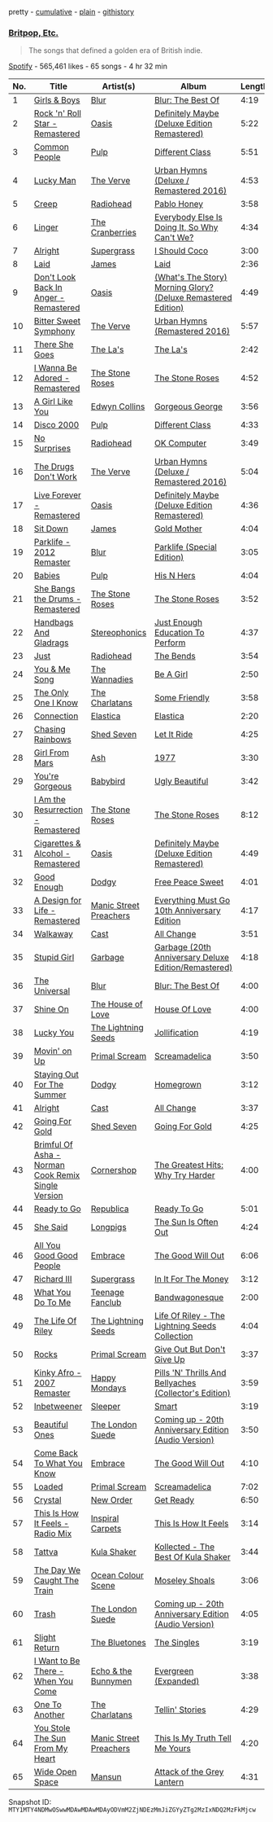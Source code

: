 pretty - [cumulative](/playlists/cumulative/37i9dQZF1DXaVgr4Tx5kRF.md) - [plain](/playlists/plain/37i9dQZF1DXaVgr4Tx5kRF) - [githistory](https://github.githistory.xyz/mackorone/spotify-playlist-archive/blob/main/playlists/plain/37i9dQZF1DXaVgr4Tx5kRF)

### [Britpop, Etc.](https://open.spotify.com/playlist/37i9dQZF1DXaVgr4Tx5kRF)

> The songs that defined a golden era of British indie.

[Spotify](https://open.spotify.com/user/spotify) - 565,461 likes - 65 songs - 4 hr 32 min

| No. | Title | Artist(s) | Album | Length |
|---|---|---|---|---|
| 1 | [Girls & Boys](https://open.spotify.com/track/5CeL9C3bsoe4yzYS1Qz8cw) | [Blur](https://open.spotify.com/artist/7MhMgCo0Bl0Kukl93PZbYS) | [Blur: The Best Of](https://open.spotify.com/album/1bgkxe4t0HNeLn9rhrx79x) | 4:19 |
| 2 | [Rock 'n' Roll Star \- Remastered](https://open.spotify.com/track/4bQHPFjRT6O1KdMCd4cD9u) | [Oasis](https://open.spotify.com/artist/2DaxqgrOhkeH0fpeiQq2f4) | [Definitely Maybe \(Deluxe Edition Remastered\)](https://open.spotify.com/album/3AMHMM2aNG6k3d7ybcQ5bY) | 5:22 |
| 3 | [Common People](https://open.spotify.com/track/2fXKyAyPrEa24c6PJyqznF) | [Pulp](https://open.spotify.com/artist/36E7oYfz3LLRto6l2WmDcD) | [Different Class](https://open.spotify.com/album/3ly9T2L4pqTZijFgQssd3x) | 5:51 |
| 4 | [Lucky Man](https://open.spotify.com/track/2mxPSHEwjJWOQS7lGw6btF) | [The Verve](https://open.spotify.com/artist/2cGwlqi3k18jFpUyTrsR84) | [Urban Hymns \(Deluxe / Remastered 2016\)](https://open.spotify.com/album/4uWmfuW68AR0mGFpYlUDjL) | 4:53 |
| 5 | [Creep](https://open.spotify.com/track/70LcF31zb1H0PyJoS1Sx1r) | [Radiohead](https://open.spotify.com/artist/4Z8W4fKeB5YxbusRsdQVPb) | [Pablo Honey](https://open.spotify.com/album/3gBVdu4a1MMJVMy6vwPEb8) | 3:58 |
| 6 | [Linger](https://open.spotify.com/track/0gEyKnHvgkrkBM6fbeHdwK) | [The Cranberries](https://open.spotify.com/artist/7t0rwkOPGlDPEhaOcVtOt9) | [Everybody Else Is Doing It, So Why Can't We?](https://open.spotify.com/album/0AP5O47kJWlaKVnnybKvQI) | 4:34 |
| 7 | [Alright](https://open.spotify.com/track/5xC8uOesnn0udeXAYlAnoY) | [Supergrass](https://open.spotify.com/artist/0sHeX8oQ6o7xic3wMf4NBU) | [I Should Coco](https://open.spotify.com/album/3YfIjaJEWqiSbKPguS9Bxd) | 3:00 |
| 8 | [Laid](https://open.spotify.com/track/2CdS3DRqWR5LAhy4hM5X9W) | [James](https://open.spotify.com/artist/0qLNsNKm8bQcMoRFkR8Hmh) | [Laid](https://open.spotify.com/album/5pALyxshOPc8LLKggzNvQe) | 2:36 |
| 9 | [Don't Look Back In Anger \- Remastered](https://open.spotify.com/track/12dU3vAh6AFoJkisorfoUl) | [Oasis](https://open.spotify.com/artist/2DaxqgrOhkeH0fpeiQq2f4) | [\(What's The Story\) Morning Glory? \(Deluxe Remastered Edition\)](https://open.spotify.com/album/6tOe4eAF8xNhEkl9WyvsE4) | 4:49 |
| 10 | [Bitter Sweet Symphony](https://open.spotify.com/track/57iDDD9N9tTWe75x6qhStw) | [The Verve](https://open.spotify.com/artist/2cGwlqi3k18jFpUyTrsR84) | [Urban Hymns \(Remastered 2016\)](https://open.spotify.com/album/52AeC4gwbxDfFlLHgK1ByD) | 5:57 |
| 11 | [There She Goes](https://open.spotify.com/track/0SMkzFGJOBFDI9KfYD55L0) | [The La's](https://open.spotify.com/artist/47Z8LEl3LnQkcpva0xSthT) | [The La's](https://open.spotify.com/album/4tCf15W7qHi3jE0PdljddW) | 2:42 |
| 12 | [I Wanna Be Adored \- Remastered](https://open.spotify.com/track/758wEKVqfYopJIHYWdLVd4) | [The Stone Roses](https://open.spotify.com/artist/1lYT0A0LV5DUfxr6doRP3d) | [The Stone Roses](https://open.spotify.com/album/0um9FI6BLBldL5POP4D4Cw) | 4:52 |
| 13 | [A Girl Like You](https://open.spotify.com/track/6XOINCZBv8Q7RXgNNiTwIN) | [Edwyn Collins](https://open.spotify.com/artist/5Qlt3zQ63Z99mNhuun0JAT) | [Gorgeous George](https://open.spotify.com/album/4gIHBmLBXUnDJgWhcPzNDG) | 3:56 |
| 14 | [Disco 2000](https://open.spotify.com/track/2aC8wwfrM0YeTAzzk8hxqC) | [Pulp](https://open.spotify.com/artist/36E7oYfz3LLRto6l2WmDcD) | [Different Class](https://open.spotify.com/album/3ly9T2L4pqTZijFgQssd3x) | 4:33 |
| 15 | [No Surprises](https://open.spotify.com/track/10nyNJ6zNy2YVYLrcwLccB) | [Radiohead](https://open.spotify.com/artist/4Z8W4fKeB5YxbusRsdQVPb) | [OK Computer](https://open.spotify.com/album/6dVIqQ8qmQ5GBnJ9shOYGE) | 3:49 |
| 16 | [The Drugs Don't Work](https://open.spotify.com/track/15kLz0zNFdtsaJdXKSGmTU) | [The Verve](https://open.spotify.com/artist/2cGwlqi3k18jFpUyTrsR84) | [Urban Hymns \(Deluxe / Remastered 2016\)](https://open.spotify.com/album/4uWmfuW68AR0mGFpYlUDjL) | 5:04 |
| 17 | [Live Forever \- Remastered](https://open.spotify.com/track/6TlQ5fbojNRuG0hPQMbxeW) | [Oasis](https://open.spotify.com/artist/2DaxqgrOhkeH0fpeiQq2f4) | [Definitely Maybe \(Deluxe Edition Remastered\)](https://open.spotify.com/album/3AMHMM2aNG6k3d7ybcQ5bY) | 4:36 |
| 18 | [Sit Down](https://open.spotify.com/track/66IC0uXoVyYT5q3R27bbZy) | [James](https://open.spotify.com/artist/0qLNsNKm8bQcMoRFkR8Hmh) | [Gold Mother](https://open.spotify.com/album/7qQEoMXpeyJ2GJkkdDsVdr) | 4:04 |
| 19 | [Parklife \- 2012 Remaster](https://open.spotify.com/track/7FSzJQV6thyoQptFCUTV9c) | [Blur](https://open.spotify.com/artist/7MhMgCo0Bl0Kukl93PZbYS) | [Parklife \(Special Edition\)](https://open.spotify.com/album/0DBkFC6739trhCoVreZyds) | 3:05 |
| 20 | [Babies](https://open.spotify.com/track/4j3obTRIyR7QzvdeQz9vaO) | [Pulp](https://open.spotify.com/artist/36E7oYfz3LLRto6l2WmDcD) | [His N Hers](https://open.spotify.com/album/2HyDLO6tHAOx2QiQr9RLCf) | 4:04 |
| 21 | [She Bangs the Drums \- Remastered](https://open.spotify.com/track/3clIHVzJ9J2rvvrFUKLICo) | [The Stone Roses](https://open.spotify.com/artist/1lYT0A0LV5DUfxr6doRP3d) | [The Stone Roses](https://open.spotify.com/album/0um9FI6BLBldL5POP4D4Cw) | 3:52 |
| 22 | [Handbags And Gladrags](https://open.spotify.com/track/3U8UHbqKeR0jlkg8Qlwunr) | [Stereophonics](https://open.spotify.com/artist/21UJ7PRWb3Etgsu99f8yo8) | [Just Enough Education To Perform](https://open.spotify.com/album/51I2N3YcrmqOJfzywty3l4) | 4:37 |
| 23 | [Just](https://open.spotify.com/track/1dyTcli07c77mtQK3ahUZR) | [Radiohead](https://open.spotify.com/artist/4Z8W4fKeB5YxbusRsdQVPb) | [The Bends](https://open.spotify.com/album/35UJLpClj5EDrhpNIi4DFg) | 3:54 |
| 24 | [You & Me Song](https://open.spotify.com/track/5KiKFJdmU6m0QWxpW9xjOB) | [The Wannadies](https://open.spotify.com/artist/7GBLSeDdlx3gl2cxHvYuOh) | [Be A Girl](https://open.spotify.com/album/7bx60z6sWg9fz9Ve2AruOI) | 2:50 |
| 25 | [The Only One I Know](https://open.spotify.com/track/7ziicmUOzWXAkdPriOmFk9) | [The Charlatans](https://open.spotify.com/artist/5fScAXreYFnuqwOgBsJgSd) | [Some Friendly](https://open.spotify.com/album/6Bb253vXd4mFULDwLhNf7u) | 3:58 |
| 26 | [Connection](https://open.spotify.com/track/53LZqMzQEnjBkFXPqOq0cD) | [Elastica](https://open.spotify.com/artist/3l14gV4hIMAjmo7KUvEWTx) | [Elastica](https://open.spotify.com/album/00MAXeszCotk3g9q8KYJlZ) | 2:20 |
| 27 | [Chasing Rainbows](https://open.spotify.com/track/4IFC2bM8SquqQYOu9tiQ8C) | [Shed Seven](https://open.spotify.com/artist/3iejrAcqxYoVgyxp6zkWgs) | [Let It Ride](https://open.spotify.com/album/6CET3JYJyXlmfVLLQx2XeG) | 4:25 |
| 28 | [Girl From Mars](https://open.spotify.com/track/1mppNVGh4ipsxIWUUA0QiH) | [Ash](https://open.spotify.com/artist/2evydP72Z45DouM4uMGsIE) | [1977](https://open.spotify.com/album/6WPJ2wQLi4SskpTkmofkr9) | 3:30 |
| 29 | [You're Gorgeous](https://open.spotify.com/track/5COBer69wpwkCPPaLr1gFb) | [Babybird](https://open.spotify.com/artist/1QCANeffsBIHjzhMqUIxBh) | [Ugly Beautiful](https://open.spotify.com/album/1jDQR7dZB0TrGIZJ4vcrLb) | 3:42 |
| 30 | [I Am the Resurrection \- Remastered](https://open.spotify.com/track/5ikdUUm6JbnEVnp35c7dvy) | [The Stone Roses](https://open.spotify.com/artist/1lYT0A0LV5DUfxr6doRP3d) | [The Stone Roses](https://open.spotify.com/album/0um9FI6BLBldL5POP4D4Cw) | 8:12 |
| 31 | [Cigarettes & Alcohol \- Remastered](https://open.spotify.com/track/5adjc9rGazKvYcyEHNtoz1) | [Oasis](https://open.spotify.com/artist/2DaxqgrOhkeH0fpeiQq2f4) | [Definitely Maybe \(Deluxe Edition Remastered\)](https://open.spotify.com/album/3AMHMM2aNG6k3d7ybcQ5bY) | 4:49 |
| 32 | [Good Enough](https://open.spotify.com/track/3uvTySdxejOSPEACJsajdW) | [Dodgy](https://open.spotify.com/artist/1dekSPU23UC5hw5b8Uxk9W) | [Free Peace Sweet](https://open.spotify.com/album/2C5AMWVyaTWboPCe49JVnl) | 4:01 |
| 33 | [A Design for Life \- Remastered](https://open.spotify.com/track/0uJyE3M3ecGZgzltsQKs3a) | [Manic Street Preachers](https://open.spotify.com/artist/2uH0RyPcX7fnCcT90HFDQX) | [Everything Must Go 10th Anniversary Edition](https://open.spotify.com/album/3jvKfPU4A2j7tVOFkhcEi2) | 4:17 |
| 34 | [Walkaway](https://open.spotify.com/track/3drQLSnECw7QSHMysFqFx7) | [Cast](https://open.spotify.com/artist/0vBDEQ1aLZpe4zgn2fPH6Z) | [All Change](https://open.spotify.com/album/4QpYfKscCgJ7cciYCEysg5) | 3:51 |
| 35 | [Stupid Girl](https://open.spotify.com/track/3fNf71Ktya4CYMqGM6eRud) | [Garbage](https://open.spotify.com/artist/6S0GHTqz5sxK5f9HtLXn9q) | [Garbage \(20th Anniversary Deluxe Edition/Remastered\)](https://open.spotify.com/album/1Vze7jtjAVQOdIIQ8oO2X7) | 4:18 |
| 36 | [The Universal](https://open.spotify.com/track/0qmCWYu7hOvriyuqXfPw7I) | [Blur](https://open.spotify.com/artist/7MhMgCo0Bl0Kukl93PZbYS) | [Blur: The Best Of](https://open.spotify.com/album/1bgkxe4t0HNeLn9rhrx79x) | 4:00 |
| 37 | [Shine On](https://open.spotify.com/track/0jPprFhDpOfkK3AmgYUCKg) | [The House of Love](https://open.spotify.com/artist/4tfyTbsNNN5xfxKDwG4VfP) | [House Of Love](https://open.spotify.com/album/6dIFn9PVo8zstNxsOCSovJ) | 4:00 |
| 38 | [Lucky You](https://open.spotify.com/track/4RG9Ulx2XrTg2achBTPaoo) | [The Lightning Seeds](https://open.spotify.com/artist/67YNiSqhrx1P8oPvIIvbP5) | [Jollification](https://open.spotify.com/album/2aPTNYJ6MjDj7UvIHnJs26) | 4:19 |
| 39 | [Movin' on Up](https://open.spotify.com/track/5Vx3e9PipiEceifVyBzCdj) | [Primal Scream](https://open.spotify.com/artist/3wury2nd8idV4GecUg5xze) | [Screamadelica](https://open.spotify.com/album/4TECsw2dFHZ1ULrT7OA3OL) | 3:50 |
| 40 | [Staying Out For The Summer](https://open.spotify.com/track/0Z8CJq9ntVrA8PHT35ZANv) | [Dodgy](https://open.spotify.com/artist/1dekSPU23UC5hw5b8Uxk9W) | [Homegrown](https://open.spotify.com/album/2QsbjNai1nFSl0xFOyV0F7) | 3:12 |
| 41 | [Alright](https://open.spotify.com/track/1SqY3rqLazvQlDz24GJ1TO) | [Cast](https://open.spotify.com/artist/0vBDEQ1aLZpe4zgn2fPH6Z) | [All Change](https://open.spotify.com/album/4QpYfKscCgJ7cciYCEysg5) | 3:37 |
| 42 | [Going For Gold](https://open.spotify.com/track/5TBXjIlpKHlVrUVwlpY5e5) | [Shed Seven](https://open.spotify.com/artist/3iejrAcqxYoVgyxp6zkWgs) | [Going For Gold](https://open.spotify.com/album/4LtKB45GXvEsbZV9tKEEn3) | 4:25 |
| 43 | [Brimful Of Asha \- Norman Cook Remix Single Version](https://open.spotify.com/track/6gbdLLUhocAjThL3GvV6Lx) | [Cornershop](https://open.spotify.com/artist/3Kf7VEIRWquxrNIuyJZnfF) | [The Greatest Hits: Why Try Harder](https://open.spotify.com/album/6GSF3YIop0uuOUkSx8n9QJ) | 4:00 |
| 44 | [Ready to Go](https://open.spotify.com/track/2bEbTqj36jmuwMhvvCRC2y) | [Republica](https://open.spotify.com/artist/06YQ6XwCdPUn8rAXV70gge) | [Ready To Go](https://open.spotify.com/album/2lxv4za6tEk3J8vN73NWHp) | 5:01 |
| 45 | [She Said](https://open.spotify.com/track/5J7l2wE9wxqod7xIP0jyAB) | [Longpigs](https://open.spotify.com/artist/1o7zIbVAgDDHKijLVuLASg) | [The Sun Is Often Out](https://open.spotify.com/album/1QQKv2Y9uONbj8Dw6GUMB6) | 4:24 |
| 46 | [All You Good Good People](https://open.spotify.com/track/72TPbqNS18yOlXa5USPSSo) | [Embrace](https://open.spotify.com/artist/74K7bX12L8GBAWvPuyIgJ7) | [The Good Will Out](https://open.spotify.com/album/3eNC1W7Y3mkEVA10eTojFK) | 6:06 |
| 47 | [Richard III](https://open.spotify.com/track/3p0rnbnQc8WPJjcMyUsglj) | [Supergrass](https://open.spotify.com/artist/0sHeX8oQ6o7xic3wMf4NBU) | [In It For The Money](https://open.spotify.com/album/67qnhGyaN6Z0PYJMEePzjW) | 3:12 |
| 48 | [What You Do To Me](https://open.spotify.com/track/6DOJgDuUVDaJ98GQxwyLTh) | [Teenage Fanclub](https://open.spotify.com/artist/2Sp19cOHSqAUlE64hekARW) | [Bandwagonesque](https://open.spotify.com/album/4M6vPZ4hQdOeH07D0JO2JQ) | 2:00 |
| 49 | [The Life Of Riley](https://open.spotify.com/track/6uAoFqSLH9UjCPn4yo4HMh) | [The Lightning Seeds](https://open.spotify.com/artist/67YNiSqhrx1P8oPvIIvbP5) | [Life Of Riley \- The Lightning Seeds Collection](https://open.spotify.com/album/0akFniXaXu6PZb8o7VUGZd) | 4:04 |
| 50 | [Rocks](https://open.spotify.com/track/2MjYMvn7PlS4HAE1EtP7BJ) | [Primal Scream](https://open.spotify.com/artist/3wury2nd8idV4GecUg5xze) | [Give Out But Don't Give Up](https://open.spotify.com/album/51wKnaqc8kVTPeR99dpXg8) | 3:37 |
| 51 | [Kinky Afro \- 2007 Remaster](https://open.spotify.com/track/3OSJIs8o7v3reK5DHJrG48) | [Happy Mondays](https://open.spotify.com/artist/339DNkQkuhHKEcHw6oK8f0) | [Pills 'N' Thrills And Bellyaches \(Collector's Edition\)](https://open.spotify.com/album/2Qo9lJydzuAmcBUjGOvrMQ) | 3:59 |
| 52 | [Inbetweener](https://open.spotify.com/track/4GoqaAdOZqS1lyYODRwxlO) | [Sleeper](https://open.spotify.com/artist/0NbfEPYRgMczimdfM3skmH) | [Smart](https://open.spotify.com/album/4b6QlQpazyHULH2nmJTPcT) | 3:19 |
| 53 | [Beautiful Ones](https://open.spotify.com/track/7lYkggWrQNo4tsGpY4yOOG) | [The London Suede](https://open.spotify.com/artist/6GuRYj1MEnu1WZhDA2Xy0t) | [Coming up \- 20th Anniversary Edition \(Audio Version\)](https://open.spotify.com/album/3YBbEumtx9naxbCQWoeu41) | 3:50 |
| 54 | [Come Back To What You Know](https://open.spotify.com/track/2BjvbCwtueWDGi0QKgT3yy) | [Embrace](https://open.spotify.com/artist/74K7bX12L8GBAWvPuyIgJ7) | [The Good Will Out](https://open.spotify.com/album/3eNC1W7Y3mkEVA10eTojFK) | 4:10 |
| 55 | [Loaded](https://open.spotify.com/track/7dSBZzVmyBaLDxT2v3EJHB) | [Primal Scream](https://open.spotify.com/artist/3wury2nd8idV4GecUg5xze) | [Screamadelica](https://open.spotify.com/album/4TECsw2dFHZ1ULrT7OA3OL) | 7:02 |
| 56 | [Crystal](https://open.spotify.com/track/2M4PVaTJGjXV91X8HAVQEx) | [New Order](https://open.spotify.com/artist/0yNLKJebCb8Aueb54LYya3) | [Get Ready](https://open.spotify.com/album/6V0NOI7IaZDO9mBvHNc1jt) | 6:50 |
| 57 | [This Is How It Feels \- Radio Mix](https://open.spotify.com/track/0LEiOVuG6xjdsjhVNTavfb) | [Inspiral Carpets](https://open.spotify.com/artist/66GWpx9iLxrvvfhDsG9STP) | [This Is How It Feels](https://open.spotify.com/album/3ucH3ja1FUFk9sNwp4DP54) | 3:14 |
| 58 | [Tattva](https://open.spotify.com/track/4i29BhzyX52me3XNatwkWe) | [Kula Shaker](https://open.spotify.com/artist/6bGcpvHbRHg8s0wiNyIZK1) | [Kollected \- The Best Of Kula Shaker](https://open.spotify.com/album/6TTUtIFLwkgKJGrjoAbq8q) | 3:44 |
| 59 | [The Day We Caught The Train](https://open.spotify.com/track/4oPF43XotiOin8UroIsE0t) | [Ocean Colour Scene](https://open.spotify.com/artist/5vIOGcdmx1eIkq3ZtuS12U) | [Moseley Shoals](https://open.spotify.com/album/2z6VxH2NdkmxYpTygmlI0W) | 3:06 |
| 60 | [Trash](https://open.spotify.com/track/4QJgpPPICeOLx2u1P3C53D) | [The London Suede](https://open.spotify.com/artist/6GuRYj1MEnu1WZhDA2Xy0t) | [Coming up \- 20th Anniversary Edition \(Audio Version\)](https://open.spotify.com/album/3YBbEumtx9naxbCQWoeu41) | 4:05 |
| 61 | [Slight Return](https://open.spotify.com/track/6Pmr3g62IviFy4sBVII5Jp) | [The Bluetones](https://open.spotify.com/artist/66nOkPJTFgK25NMmojG04V) | [The Singles](https://open.spotify.com/album/3R9Lp4s38Y9pMfcwG9YP27) | 3:19 |
| 62 | [I Want to Be There \- When You Come](https://open.spotify.com/track/471Zj8j2ioowDrIhOzaZdy) | [Echo & the Bunnymen](https://open.spotify.com/artist/0fgYKF9Avljex0L9Wt5b8Z) | [Evergreen \(Expanded\)](https://open.spotify.com/album/7ynWqEk1YxxZ2TYf1v6imE) | 3:38 |
| 63 | [One To Another](https://open.spotify.com/track/0svfKznUXTbPhqGi2v9uDc) | [The Charlatans](https://open.spotify.com/artist/5fScAXreYFnuqwOgBsJgSd) | [Tellin' Stories](https://open.spotify.com/album/2JcSP59a6uz4xrtfF5ysgv) | 4:29 |
| 64 | [You Stole The Sun From My Heart](https://open.spotify.com/track/2couS7LmXsbTaTJWVzk1KS) | [Manic Street Preachers](https://open.spotify.com/artist/2uH0RyPcX7fnCcT90HFDQX) | [This Is My Truth Tell Me Yours](https://open.spotify.com/album/7CCkQQvhSAUjuzLQAV8S5a) | 4:20 |
| 65 | [Wide Open Space](https://open.spotify.com/track/0Q4fqnPKrbOT6HYDhlvbNw) | [Mansun](https://open.spotify.com/artist/7rqRuB0wgUaStDN73PlV4U) | [Attack of the Grey Lantern](https://open.spotify.com/album/7v04VQBNE3VmBxf7vbnpnL) | 4:31 |

Snapshot ID: `MTY1MTY4NDMwOSwwMDAwMDAwMDAyODVmM2ZjNDEzMmJiZGYyZTg2MzIxNDQ2MzFkMjcw`
